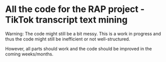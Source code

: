 # All the code for the RAP project - TikTok transcript text mining

Warning:
The code might still be a bit messy. 
This is a work in progress and thus the code might still be inefficient or not well-structured.

However, all parts should work and the code should be improved in the coming weeks/months.
